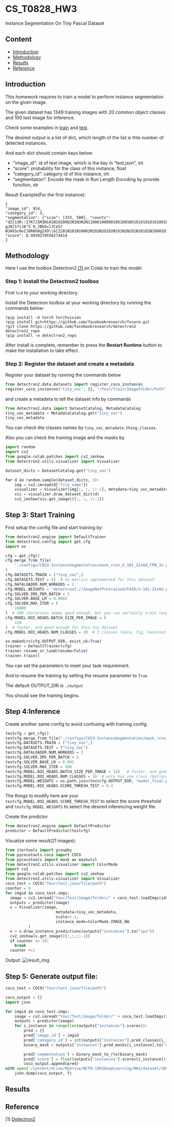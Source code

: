 # CS_T0828_HW3
Instance Segmentation On Tiny Pascal Dataset

## Content

- [Introduction](#introduction)
- [Methodology](#methodology)
- [Results](#results)
- [Reference](#reference)

## Introduction
This homework requires to train a model to perform instance segmentation on the given image.

The given dataset has 1349 training images with 20 common object classes and 100 test image for inference.

Check some examples in [train]() and [test]().

The desired output is a list of dict, which length of the list is thte number of detected instances.

And each dict should contain keys below:

- "image_id": id of test image, which is the key in “test.json”, int
- “score”: probability for the class of this instance, float
- “category_id”: category id of this instance, int
- “segmentation”: Encode the mask in Run Length Encoding by provide function, str

Result Example(For the first instance):
```
{
"image_id": 914,
"category_id": 3,
"segmentation": {"size": [333, 500], "counts": "dZ[13R::I7K7J3M3N101N1O2O0O2N1N3N2N1100O10000O10O1O010O1O1O1O1O1O1O010O010O010O01O01O010O100000000000O100O10001O0O02OO10O10O0100O10O01000000O01000O010O010UIaNg4^1XKQOZ4P1dKRO\\4n0bKTO^4l0`KUOa4k0]KWOb4j0\\KXOd4h0ZKXOh4h0TKZOn4f0jJAW5?gJA[5?cJA^5`0_JBb5=]JCe5?WJAk5c0oI]OR6h0gIXO\\6[2101N101N100O2M2O1N2O1O2N1O1N2N2O1N2O1O2N1O001O100O00100O010O1N1O100O101O0O110O0001O0001O000O101N1O2N1N3M3N1O2O1O001N1O1N3M2O3L3M3M4M2N2N2N3M2N3M2N3M3K6JQdP2"}, 
"score": 0.9939279556274414
}
```
## Methodology

Here I use the toolbox Detectron2<a href="#[1]"> [1] </a> on Colab to train the model.

### Step 1: Install the Detectron2 toolbox

First `%cd` to your working directory.

Install the Detectron toolbox at your working directory by running the commands below:

```
!pip install -U torch torchvision
!pip install git+https://github.com/facebookresearch/fvcore.git
!git clone https://github.com/facebookresearch/detectron2 detectron2_repo
!pip install -e detectron2_repo
```

After install is complete, remember to press the **Restart Runtime** button to make the installation to take effect.

### Step 2: Register the dataset and create a metadata

Register your dataset by running the commands below

```python
from detectron2.data.datasets import register_coco_instances
register_coco_instances("tiny_voc", {}, "/Your/Train/ImageFolder/Path")
```
and create a metadeta to tell the dataset info by commands

```python
from detectron2.data import DatasetCatalog, MetadataCatalog
tiny_voc_metadata = MetadataCatalog.get("tiny_voc")
tiny_voc_metadata
```
You can check the classes names by `tiny_voc_metadata.thing_classes`.

Also you can check the training image and the masks by

```python
import random
import cv2
from google.colab.patches import cv2_imshow
from detectron2.utils.visualizer import Visualizer

dataset_dicts = DatasetCatalog.get("tiny_voc")

for d in random.sample(dataset_dicts, 3):
    img = cv2.imread(d["file_name"])
    visualizer = Visualizer(img[:, :, ::-1], metadata=tiny_voc_metadata, scale=0.5)
    vis = visualizer.draw_dataset_dict(d)
    cv2_imshow(vis.get_image()[:, :, ::-1])
```

## Step 3: Start Training

First setup the config file and start training by:

```python
from detectron2.engine import DefaultTrainer
from detectron2.config import get_cfg
import os

cfg = get_cfg()
cfg.merge_from_file(
    "./configs/COCO-InstanceSegmentation/mask_rcnn_X_101_32x8d_FPN_3x.yaml"
)
cfg.DATASETS.TRAIN = ("tiny_voc",)
cfg.DATASETS.TEST = ()  # no metrics implemented for this dataset
cfg.DATALOADER.NUM_WORKERS = 2
cfg.MODEL.WEIGHTS = "detectron2://ImageNetPretrained/FAIR/X-101-32x8d.pkl"  # initialize from model zoo
cfg.SOLVER.IMS_PER_BATCH = 2
cfg.SOLVER.BASE_LR = 0.0003
cfg.SOLVER.MAX_ITER = (
    10000
)  # 300 iterations seems good enough, but you can certainly train longer
cfg.MODEL.ROI_HEADS.BATCH_SIZE_PER_IMAGE = (
    128
)  # faster, and good enough for this toy dataset
cfg.MODEL.ROI_HEADS.NUM_CLASSES = 20  # 3 classes (data, fig, hazelnut)

os.makedirs(cfg.OUTPUT_DIR, exist_ok=True)
trainer = DefaultTrainer(cfg)
trainer.resume_or_load(resume=False)
trainer.train()
```

You can set the parameters to meet your task requirement.

And to resume the training by setting the resume parameter to `True`

The default OUTPUT_DIR is `./output`

You should see the training begins.

## Step 4:Inference

Create another same config to avoid confusing with training config.

```python
testcfg = get_cfg()
testcfg.merge_from_file("./configs/COCO-InstanceSegmentation/mask_rcnn_X_101_32x8d_FPN_3x.yaml")
testcfg.DATASETS.TRAIN = ("tiny_voc",)
testcfg.DATASETS.TEST = ("tiny_voc")
testcfg.DATALOADER.NUM_WORKERS = 2
testcfg.SOLVER.IMS_PER_BATCH = 2
testcfg.SOLVER.BASE_LR = 0.001
testcfg.SOLVER.MAX_ITER = 500
testcfg.MODEL.ROI_HEADS.BATCH_SIZE_PER_IMAGE = 128   # faster, and good enough for this toy dataset
testcfg.MODEL.ROI_HEADS.NUM_CLASSES = 20  # only has one class (ballon)
testcfg.MODEL.WEIGHTS = os.path.join(testcfg.OUTPUT_DIR, "model_final.pth")
testcfg.MODEL.ROI_HEADS.SCORE_THRESH_TEST = 0.4
```

The things to modify here are your `testcfg.MODEL.ROI_HEADS.SCORE_THRESH_TEST` to select the score threshold and `testcfg.MODEL.WEIGHTS` to select the desired inferencing weight file.

Create the predictor

```python
from detectron2.engine import DefaultPredictor
predictor = DefaultPredictor(testcfg)
```

Visualize some result(21 images):

```python
from itertools import groupby
from pycocotools.coco import COCO
from pycocotools import mask as maskutil
from detectron2.utils.visualizer import ColorMode
import cv2
from google.colab.patches import cv2_imshow
from detectron2.utils.visualizer import Visualizer
coco_test = COCO("Your/test.json/file/path")
counter = 0
for imgid in coco_test.imgs:
  image = cv2.imread("Your/Test/image/folder/" + coco_test.loadImgs(ids=imgid)[0]['file_name'])[:,:,::-1] # load image
  outputs = predictor(image)
  v = Visualizer(image,
                      metadata=tiny_voc_metadata,
                      scale=1.2, 
                      instance_mode=ColorMode.IMAGE_BW
          )
  v = v.draw_instance_predictions(outputs["instances"].to("cpu"))
  cv2_imshow(v.get_image()[:,:,::-1])
  if counter == 20:
    break
  counter +=1
```
Output:
![result_img]()

## Step 5: Generate output file:
```python
coco_test = COCO("Your/test.json/file/path")

coco_output = []
import json

for imgid in coco_test.imgs:
    image = cv2.imread("Your/Test/image/folder/" + coco_test.loadImgs(ids=imgid)[0]['file_name'])[:,:,::-1] # load image
    outputs = predictor(image)
    for i_instance in range(len(outputs["instances"].scores)):
        pred = {}
        pred['image_id'] = imgid
        pred['category_id'] = int(outputs["instances"].pred_classes[i_instance] + 1)
        binary_mask = outputs["instances"].pred_masks[i_instance].to("cpu").numpy()

        pred['segmentation'] = binary_mask_to_rle(binary_mask)
        pred['score'] = float(outputs["instances"].scores[i_instance])
        coco_output.append(pred)
with open('/content/drive/MyDrive/NCTU-1091DeepLearning/HW3/dataset/309505013.json', "w") as f:
    json.dump(coco_output, f)
```

## Results

## Reference

<a name="[1]"> [1] [Detectron2](https://github.com/facebookresearch/detectron2)</a>
